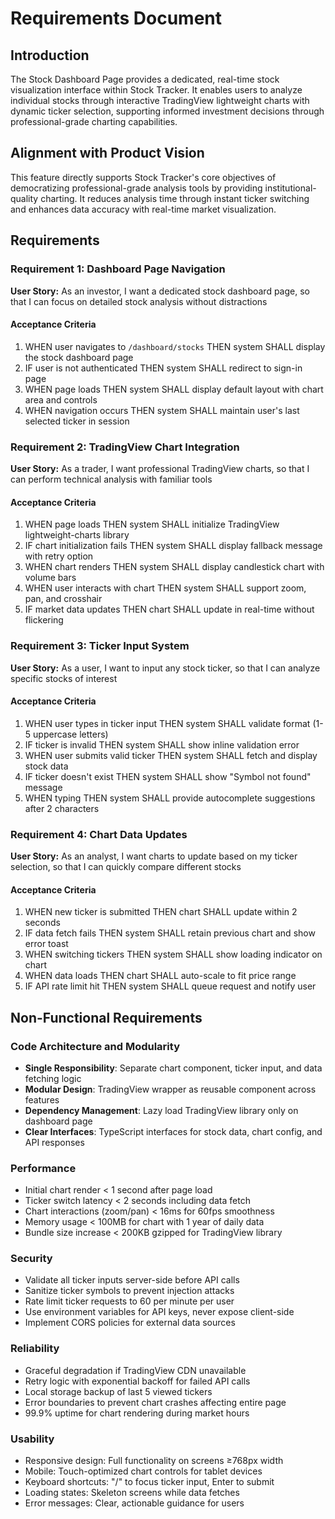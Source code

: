 # Requirements Document

## Introduction

The Stock Dashboard Page provides a dedicated, real-time stock visualization interface within Stock Tracker. It enables users to analyze individual stocks through interactive TradingView lightweight charts with dynamic ticker selection, supporting informed investment decisions through professional-grade charting capabilities.

## Alignment with Product Vision

This feature directly supports Stock Tracker's core objectives of democratizing professional-grade analysis tools by providing institutional-quality charting. It reduces analysis time through instant ticker switching and enhances data accuracy with real-time market visualization.

## Requirements

### Requirement 1: Dashboard Page Navigation

**User Story:** As an investor, I want a dedicated stock dashboard page, so that I can focus on detailed stock analysis without distractions

#### Acceptance Criteria

1. WHEN user navigates to `/dashboard/stocks` THEN system SHALL display the stock dashboard page
2. IF user is not authenticated THEN system SHALL redirect to sign-in page
3. WHEN page loads THEN system SHALL display default layout with chart area and controls
4. WHEN navigation occurs THEN system SHALL maintain user's last selected ticker in session

### Requirement 2: TradingView Chart Integration

**User Story:** As a trader, I want professional TradingView charts, so that I can perform technical analysis with familiar tools

#### Acceptance Criteria

1. WHEN page loads THEN system SHALL initialize TradingView lightweight-charts library
2. IF chart initialization fails THEN system SHALL display fallback message with retry option
3. WHEN chart renders THEN system SHALL display candlestick chart with volume bars
4. WHEN user interacts with chart THEN system SHALL support zoom, pan, and crosshair
5. IF market data updates THEN chart SHALL update in real-time without flickering

### Requirement 3: Ticker Input System

**User Story:** As a user, I want to input any stock ticker, so that I can analyze specific stocks of interest

#### Acceptance Criteria

1. WHEN user types in ticker input THEN system SHALL validate format (1-5 uppercase letters)
2. IF ticker is invalid THEN system SHALL show inline validation error
3. WHEN user submits valid ticker THEN system SHALL fetch and display stock data
4. IF ticker doesn't exist THEN system SHALL show "Symbol not found" message
5. WHEN typing THEN system SHALL provide autocomplete suggestions after 2 characters

### Requirement 4: Chart Data Updates

**User Story:** As an analyst, I want charts to update based on my ticker selection, so that I can quickly compare different stocks

#### Acceptance Criteria

1. WHEN new ticker is submitted THEN chart SHALL update within 2 seconds
2. IF data fetch fails THEN system SHALL retain previous chart and show error toast
3. WHEN switching tickers THEN system SHALL show loading indicator on chart
4. WHEN data loads THEN chart SHALL auto-scale to fit price range
5. IF API rate limit hit THEN system SHALL queue request and notify user

## Non-Functional Requirements

### Code Architecture and Modularity
- **Single Responsibility**: Separate chart component, ticker input, and data fetching logic
- **Modular Design**: TradingView wrapper as reusable component across features
- **Dependency Management**: Lazy load TradingView library only on dashboard page
- **Clear Interfaces**: TypeScript interfaces for stock data, chart config, and API responses

### Performance
- Initial chart render < 1 second after page load
- Ticker switch latency < 2 seconds including data fetch
- Chart interactions (zoom/pan) < 16ms for 60fps smoothness
- Memory usage < 100MB for chart with 1 year of daily data
- Bundle size increase < 200KB gzipped for TradingView library

### Security
- Validate all ticker inputs server-side before API calls
- Sanitize ticker symbols to prevent injection attacks
- Rate limit ticker requests to 60 per minute per user
- Use environment variables for API keys, never expose client-side
- Implement CORS policies for external data sources

### Reliability
- Graceful degradation if TradingView CDN unavailable
- Retry logic with exponential backoff for failed API calls
- Local storage backup of last 5 viewed tickers
- Error boundaries to prevent chart crashes affecting entire page
- 99.9% uptime for chart rendering during market hours

### Usability
- Responsive design: Full functionality on screens ≥768px width
- Mobile: Touch-optimized chart controls for tablet devices
- Keyboard shortcuts: "/" to focus ticker input, Enter to submit
- Loading states: Skeleton screens while data fetches
- Error messages: Clear, actionable guidance for users